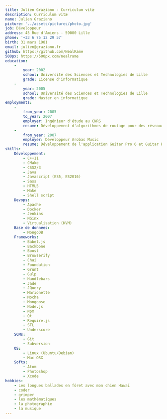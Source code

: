 ```yaml
---
title: Julien Graziano - Curriculum vitæ
description: Curriculum vitæ
name: Julien Graziano
picture: '../assets/pictures/photo.jpg'
job: Développeur
address: 45 Rue d'Amiens - 59000 Lille
phone: '+33 6 75 12 29 57'
birth: 31 mars 1981
email: julien@graziano.fr
github: https://github.com/NealRame
500px: https://500px.com/nealrame
education:
    -
        year: 2002
        school: Université des Sciences et Technologies de Lille
        grade: License d'informatique
    -
        year: 2005
        school: Université des Sciences et Technologies de Lille
        grade: Master en informatique
employments:
    -
        from_year: 2005
        to_year: 2007
        employer: Ingénieur d'étude au CNRS
        resume: Développement d'algorithmes de routage pour des réseaux de capteurs sans-fils au sein de l'équipe POPS sous la direction du professeur David Simplot-Ryl.
    -
        from_year: 2007
        employer: Développeur Arobas Music
        resume: Développement de l'application Guitar Pro 6 et Guitar Pro 7.
skills:
    Développement:
        - C++11
        - CMake
        - CSS2/3
        - Java
        - Javascript (ES5, ES2016)
        - Sass
        - HTML5
        - Make
        - Shell script
    Devops:
        - Apache
        - Docker
        - Jenkins
        - NGinx
        - Virtualisation (KVM)
    Base de données:
        - MongoDB
    Frameworks:
        - Babel.js
        - Backbone
        - Boost
        - Browserify
        - Chai
        - Foundation
        - Grunt
        - Gulp
        - Handlebars
        - Jade
        - JQuery
        - Marionette
        - Mocha
        - Mongoose
        - Node.js
        - Npm
        - Qt
        - Require.js
        - STL
        - Underscore
    SCMs:
        - Git
        - Subversion
    OS:
        - Linux (Ubuntu/Debian)
        - Mac OSX
    Softs:
        - Atom
        - Photoshop
        - Xcode
hobbies:
    - Les longues ballades en fôret avec mon chien Hawaï
    - coder
    - grimper
    - les mathématiques
    - la photographie
    - la musique
---
```

